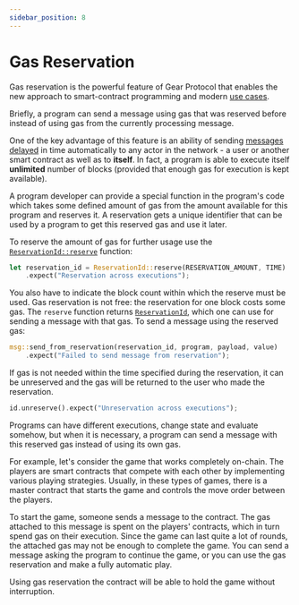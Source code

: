 ```yaml
---
sidebar_position: 8
---
```


# Gas Reservation

Gas reservation is the powerful feature of Gear Protocol that enables the new approach to smart-contract programming and modern [use cases](../gear/distinctive-features).

Briefly, a program can send a message using gas that was reserved before instead of using gas from the currently processing message.

One of the key advantage of this feature is an ability of sending [messages delayed](./delayed-messages.md) in time automatically to any actor in the network - a user or another smart contract as well as to **itself**. In fact, a program is able to execute itself **unlimited** number of blocks (provided that enough gas for execution is kept available).

A program developer can provide a special function in the program's code which takes some defined amount of gas from the amount available for this program and reserves it. A reservation gets a unique identifier that can be used by a program to get this reserved gas and use it later.

To reserve the amount of gas for further usage use the [`ReservationId::reserve`](https://docs.gear.rs/gstd/struct.ReservationId.html#method.reserve) function:

```rust
let reservation_id = ReservationId::reserve(RESERVATION_AMOUNT, TIME)
    .expect("Reservation across executions");
```

You also have to indicate the block count within which the reserve must be used. Gas reservation is not free: the reservation for one block costs some gas. The `reserve` function returns [`ReservationId`](https://docs.gear.rs/gstd/struct.ReservationId.html), which one can use for sending a message with that gas. To send a message using the reserved gas:

```rust
msg::send_from_reservation(reservation_id, program, payload, value)
    .expect("Failed to send message from reservation");
```

If gas is not needed within the time specified during the reservation, it can be unreserved and the gas will be returned to the user who made the reservation.

```rust
id.unreserve().expect("Unreservation across executions");
```

Programs can have different executions, change state and evaluate somehow, but when it is necessary, a program can send a message with this reserved gas instead of using its own gas.

For example, let's consider the game that works completely on-chain. The players are smart contracts that compete with each other by implementing various playing strategies. Usually, in these types of games, there is a master contract that starts the game and controls the move order between the players.

To start the game, someone sends a message to the contract. The gas attached to this message is spent on the players' contracts, which in turn spend gas on their execution. Since the game can last quite a lot of rounds, the attached gas may not be enough to complete the game. You can send a message asking the program to continue the game, or you can use the gas reservation and make a fully automatic play.

Using gas reservation the contract will be able to hold the game without interruption.
